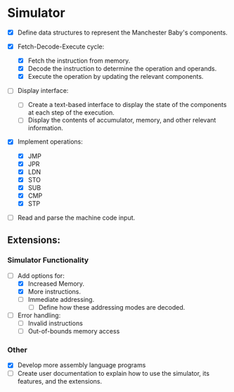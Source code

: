 # Simulator

- [X] Define data structures to represent the Manchester Baby's components.

- [X] Fetch-Decode-Execute cycle:
   - [X] Fetch the instruction from memory.
   - [X] Decode the instruction to determine the operation and operands.
   - [X] Execute the operation by updating the relevant components.

- [ ] Display interface:
   - [ ] Create a text-based interface to display the state of the components at each step of the execution.
   - [ ] Display the contents of accumulator, memory, and other relevant information.

- [X] Implement operations:
   - [X] JMP
   - [X] JPR
   - [X] LDN
   - [X] STO
   - [X] SUB
   - [X] CMP
   - [X] STP

- [ ] Read and parse the machine code input.

## Extensions:
### Simulator Functionality
- [ ] Add options for:
   - [X] Increased Memory.
   - [X] More instructions.
   - [ ] Immediate addressing.
      - [ ] Define how these addressing modes are decoded.
- [ ] Error handling:
   - [ ] Invalid instructions
   - [ ] Out-of-bounds memory access

### Other
- [X] Develop more assembly language programs
- [ ] Create user documentation to explain how to use the simulator, its features, and the extensions.
